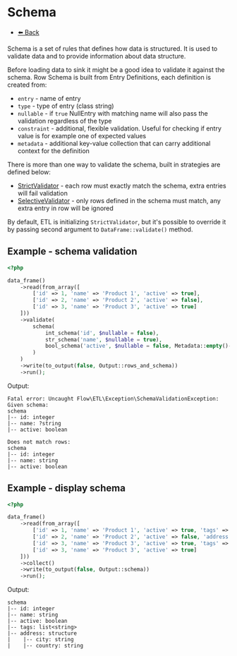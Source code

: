 # Schema

- [⬅️️ Back](core.md)

Schema is a set of rules that defines how data is structured.
It is used to validate data and to provide information about data structure.

Before loading data to sink it might be a good idea to validate it against the schema.
Row Schema is built from Entry Definitions, each definition is created from:

* `entry` - name of entry
* `type` - type of entry (class string)
* `nullable` - if `true` NullEntry with matching name will also pass the validation regardless of the type
* `constraint` - additional, flexible validation. Useful for checking if entry value is for example one of expected values
* `metadata` - additional key-value collection that can carry additional context for the definition

There is more than one way to validate the schema, built in strategies are defined below:

* [StrictValidator](/src/core/etl/src/Flow/ETL/Row/Schema/StrictValidator.php) - each row must exactly match the schema, extra entries will fail validation
* [SelectiveValidator](/src/core/etl/src/Flow/ETL/Row/Schema/SelectiveValidator.php) - only rows defined in the schema must match, any extra entry in row will be ignored

By default, ETL is initializing `StrictValidator`, but it's possible to override it by passing second argument to `DataFrame::validate()` method.

## Example - schema validation

```php 
<?php

data_frame()
    ->read(from_array([
        ['id' => 1, 'name' => 'Product 1', 'active' => true],
        ['id' => 2, 'name' => 'Product 2', 'active' => false],
        ['id' => 3, 'name' => 'Product 3', 'active' => true]
    ]))
    ->validate(
        schema(
            int_schema('id', $nullable = false),
            str_schema('name', $nullable = true),
            bool_schema('active', $nullable = false, Metadata::empty()->add('key', 'value')),
        )
    )
    ->write(to_output(false, Output::rows_and_schema))
    ->run();
```

Output:

```console
Fatal error: Uncaught Flow\ETL\Exception\SchemaValidationException: Given schema:
schema
|-- id: integer
|-- name: ?string
|-- active: boolean

Does not match rows:
schema
|-- id: integer
|-- name: string
|-- active: boolean
```

## Example - display schema

```php
<?php

data_frame()
    ->read(from_array([
        ['id' => 1, 'name' => 'Product 1', 'active' => true, 'tags' => ['tag1', 'tag2']],
        ['id' => 2, 'name' => 'Product 2', 'active' => false, 'address' => ['city' => 'London', 'country' => 'UK']],
        ['id' => 3, 'name' => 'Product 3', 'active' => true, 'tags' => ['tag1', 'tag2']],
        ['id' => 3, 'name' => 'Product 3', 'active' => true]
    ]))
    ->collect()
    ->write(to_output(false, Output::schema))
    ->run();
```

Output:

```console
schema
|-- id: integer
|-- name: string
|-- active: boolean
|-- tags: list<string>
|-- address: structure
|    |-- city: string
|    |-- country: string
```